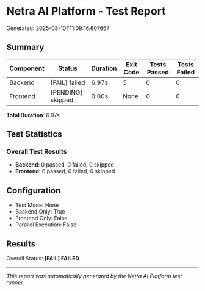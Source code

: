 # Netra AI Platform - Test Report

Generated: 2025-08-10T11:09:16.607667

## Summary

| Component | Status | Duration | Exit Code | Tests Passed | Tests Failed |
|-----------|--------|----------|-----------|--------------|---------------|
| Backend   | [FAIL] failed | 6.97s | 5 | 0 | 0 |
| Frontend  | [PENDING] skipped | 0.00s | None | 0 | 0 |

**Total Duration**: 6.97s

## Test Statistics

### Overall Test Results
- **Backend**: 0 passed, 0 failed, 0 skipped
- **Frontend**: 0 passed, 0 failed, 0 skipped




## Configuration

- Test Mode: None
- Backend Only: True
- Frontend Only: False
- Parallel Execution: False

## Results

Overall Status: **[FAIL] FAILED**

---
*This report was automatically generated by the Netra AI Platform test runner.*
